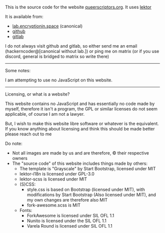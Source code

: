 This is the source code for the website [queerscriptors.org](https://queerscriptors.org). It uses [lektor](https://getlektor.com)

It is available from:

- [lab.encryptionin.space](https://lab.encryptionin.space/Queerscriptors/Queerscriptors.org) (canonical)
- [github](https://github.com/queerscriptors/queerscriptors.org)
- [gitlab](https://gitlab.com/queerscriptors/queerscriptors.org)

I do not always visit github and gitlab, so either send me an email (hackerncoder@[canonical without lab.]) or ping me on matrix (or if you use discord, general is bridged to matrix so write there)

---

Some notes:

I am attempting to use no JavaScript on this website.

---

Licensing, or what is a website?

This website contains no JavaScript and has essentially no code made by myself, therefore it isn't a program, the GPL or similar licenses do not seem applicable, of course I am not a lawyer.

But, I wish to make this website libre software or whatever is the equivalent. If you know anything about licensing and think this should be made better please reach out to me

Do note:
 - Not all images are made by us and are therefore, © their respective owners
 - The "source code" of this website includes things made by others:
   - The template is "Grayscale" by Start Bootstrap, licensed under MIT
   - lektor-i18n is licensed under GPL-3.0
   - lektor-scss is licensed under MIT
   - (S)CSS:
     - style.css is based on Bootstrap (licensed under MIT), with modifications by Start Bootstrap (Also licensed under MIT), and my own changes are therefore also MIT
     - fork-awesome.scss is MIT
   - Fonts:
     - ForkAwesome is licensed under SIL OFL 1.1
     - Nunito is licensed under the SIL OFL 1.1
     - Varela Round is licensed under SIL OFL 1.1
